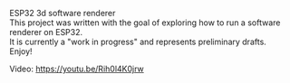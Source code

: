 ESP32 3d software renderer  
This project was written with the goal of exploring how to run a software renderer on ESP32.  
It is currently a "work in progress" and represents preliminary drafts.  
Enjoy!  

Video: https://youtu.be/Rih0l4K0jrw